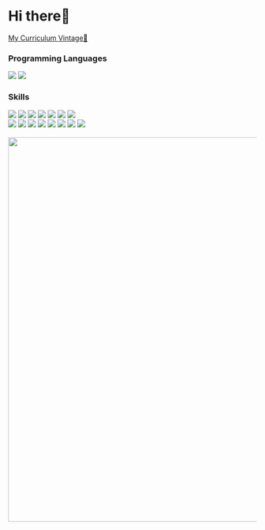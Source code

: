 <h1>Hi there🖖</h1>
<a target="_blank" href="https://docs.google.com/document/d/e/2PACX-1vRXz-Y7f3F9kevNmD1aFE6F01hEEBfPsesitYuHCmuUBS9IIC00--eYA0IUvNKuPIF6_Di76tK3vK6n/pub">My Curriculum Vintage🌠</a>
<h3>Programming Languages</h3>
<div>
    <img src="https://img.shields.io/badge/JavaScript-F7DF1E?style=for-the-badge&logo=javascript&logoColor=black">
    <img src="https://img.shields.io/badge/TypeScript-007ACC?style=for-the-badge&logo=typescript&logoColor=white">
</div>
  
<div>
    <h3>Skills</h3> 
    <img src="https://img.shields.io/badge/HTML5-E34F26?style=for-the-badge&logo=html5&logoColor=white">
    <img src="https://img.shields.io/badge/CSS3-1572B6?style=for-the-badge&logo=css3&logoColor=white">
    <img src="https://img.shields.io/badge/React-20232A?style=for-the-badge&logo=react&logoColor=61DAFB">
    <img src="https://img.shields.io/badge/Tailwind_CSS-38B2AC?style=for-the-badge&logo=tailwind-css&logoColor=white">
    <img src="https://img.shields.io/badge/Sass-CC6699?style=for-the-badge&logo=sass&logoColor=white">
    <img src="https://img.shields.io/badge/Framer%20Motion-black?style=for-the-badge&logo=framer&logoColor=blue">
    <img src="https://img.shields.io/badge/testing%20library-323330?style=for-the-badge&logo=testing-library&logoColor=red">
    <div>
    <img src="https://img.shields.io/badge/Git-F05032?style=for-the-badge&logo=git&logoColor=white">
    <img src="https://img.shields.io/badge/GitHub-100000?style=for-the-badge&logo=github&logoColor=white">
    <img src="https://img.shields.io/badge/Linux-FCC624?style=for-the-badge&logo=linux&logoColor=black">
    <img src="https://img.shields.io/badge/Vercel-000000?style=for-the-badge&logo=vercel&logoColor=white">
    <img src="https://img.shields.io/badge/eslint-3A33D1?style=for-the-badge&logo=eslint&logoColor=white">
    <img src="https://img.shields.io/badge/prettier-1A2C34?style=for-the-badge&logo=prettier&logoColor=F7BA3E">
    <img src="https://img.shields.io/badge/Fedora-294172?style=for-the-badge&logo=fedora&logoColor=white">
    <img src="https://img.shields.io/badge/Arch_Linux-1793D1?style=for-the-badge&logo=arch-linux&logoColor=white">
  </div>
</div>

<br>
<div>
  <img src="https://github-readme-stats.vercel.app/api/top-langs/?username=Pleo2&theme=transparent" height='780' >
</div>

